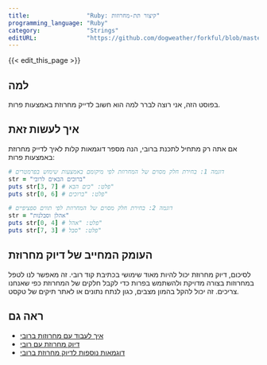```yaml
---
title:                "Ruby: קיצור תת-מחרוזות"
programming_language: "Ruby"
category:             "Strings"
editURL:              "https://github.com/dogweather/forkful/blob/master/content/he/ruby/extracting-substrings.md"
---
```


{{< edit_this_page >}}

## למה

בפוסט הזה, אני רוצה לברר למה הוא חשוב לדייק מחרוזת באמצעות פרות.

## איך לעשות זאת

אם אתה רק מתחיל לתכנת ברובי, הנה מספר דוגמאות קלות לאיך לדייק מחרוזת באמצעות פרות:

```Ruby
# דוגמה 1: בחירת חלק מסוים של המחרוזת לפי מיקומם באמצעות שימוש בפרמטרים
str = "ברוכים הבאים לרובי"
puts str[3, 7] # פלט: "כים הבא"
puts str[0, 6] # פלט: "ברוכים"

# דוגמה 2: בחירת חלק מסוים של המחרוזת לפי תווים ספציפיים
str = "אהלן וסבלנות"
puts str[0, 4] # פלט: "אהל"
puts str[7, 3] # פלט: "סבל"
```

## העומק המחייב של דיוק מחרוזת

לסיכום, דיוק מחרוזת יכול להיות מאוד שימושי בכתיבת קוד רובי. זה מאפשר לנו לטפל במחרוזות בצורה מדויקת ולהשתמש בפרות כדי לקבל חלקים של המחרוזת כפי שאנחנו צריכים. זה יכול להקל בהמון מצבים, כגון לנתח נתונים או לאתר תיקים של טקסט.

## ראה גם

- [איך לעבוד עם מחרוזות ברובי](https://www.codecademy.com/learn/learn-ruby/modules/learn-ruby-strings/cheatsheet)
- [דיוק מחרוזת עם רובי](https://www.rubyguides.com/2015/05/ruby-string-methods/)
- [דוגמאות נוספות לדיוק מחרוזת ברובי](https://www.linuxjournal.com/article/2029)